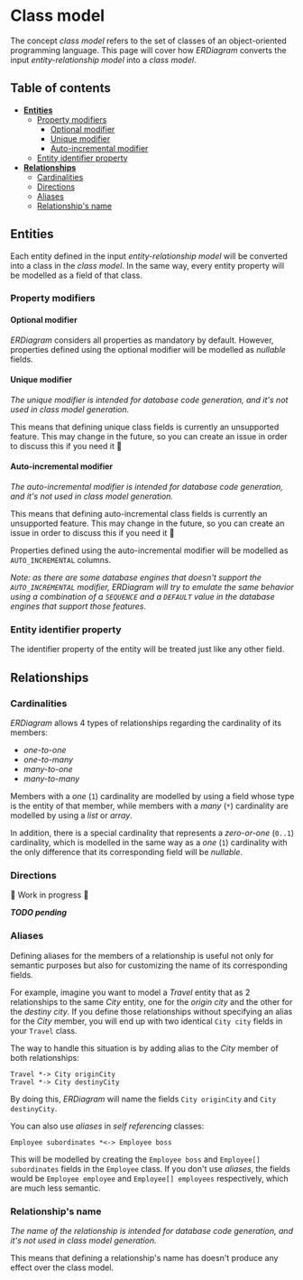 # Class model

The concept _class model_ refers to the set of classes of an object-oriented programming language. This page will cover
how _ERDiagram_ converts the input _entity-relationship model_ into a _class model_.

## Table of contents

* **[Entities](#entities)**
    + [Property modifiers](#property-modifiers)
        + [Optional modifier](#optional-modifier)
        + [Unique modifier](#unique-modifier)
        + [Auto-incremental modifier](#auto-incremental-modifier)
    + [Entity identifier property](#entity-identifier-property)
* **[Relationships](#relationships)**
    + [Cardinalities](#cardinalities)
    + [Directions](#directions)
    + [Aliases](#aliases)
    + [Relationship's name](#relationships-name)

## Entities

Each entity defined in the input _entity-relationship model_ will be converted into a class in the _class model_. In the
same way, every entity property will be modelled as a field of that class.

### Property modifiers

#### Optional modifier

_ERDiagram_ considers all properties as mandatory by default. However, properties defined using the optional modifier
will be modelled as _nullable_ fields.

#### Unique modifier

_The unique modifier is intended for database code generation, and it's not used in class model generation._

This means that defining unique class fields is currently an unsupported feature. This may change in the future, so you can
create an issue in order to discuss this if you need it :slightly_smiling_face:

#### Auto-incremental modifier

_The auto-incremental modifier is intended for database code generation, and it's not used in class model generation._

This means that defining auto-incremental class fields is currently an unsupported feature. This may change in
the future, so you can create an issue in order to discuss this if you need it :slightly_smiling_face:

Properties defined using the auto-incremental modifier will be modelled as `AUTO_INCREMENTAL` columns.

_Note: as there are some database engines that doesn't support the `AUTO_INCREMENTAL` modifier, ERDiagram will try to
emulate the same behavior using a combination of a `SEQUENCE` and a `DEFAULT` value in the database engines that
support those features._

### Entity identifier property

The identifier property of the entity will be treated just like any other field.

## Relationships

### Cardinalities

_ERDiagram_ allows 4 types of relationships regarding the cardinality of its members:

* _one-to-one_
* _one-to-many_
* _many-to-one_
* _many-to-many_

Members with a _one_ (`1`) cardinality are modelled by using a field whose type is the entity of that member, while members with a
_many_ (`*`) cardinality are modelled by using a _list_ or _array_.

In addition, there is a special cardinality that represents a _zero-or-one_ (`0..1`) cardinality, which is modelled in the same
way as a _one_ (`1`) cardinality with the only difference that its corresponding field will be _nullable_.

### Directions

:construction: Work in progress :construction:

_**TODO pending**_

### Aliases

Defining aliases for the members of a relationship is useful not only for semantic purposes but also for customizing the
name of its corresponding fields.

For example, imagine you want to model a _Travel_ entity that as 2 relationships to the same _City_ entity, one for the _origin
city_ and the other for the _destiny city_. If you define those relationships without specifying an alias for the _City_ member,
you will end up with two identical `City city` fields in your `Travel` class.

The way to handle this situation is by adding alias to the _City_ member of both relationships:

```erdiagram
Travel *-> City originCity
Travel *-> City destinyCity
```

By doing this, _ERDiagram_ will name the fields `City originCity` and `City destinyCity`.

You can also use _aliases_ in _self referencing_ classes:

```erdiagram
Employee subordinates *<-> Employee boss
```

This will be modelled by creating the `Employee boss` and `Employee[] subordinates` fields in the `Employee` class. If you don't
use _aliases_, the fields would be `Employee employee` and `Employee[] employees` respectively, which are much less semantic.

### Relationship's name

_The name of the relationship is intended for database code generation, and it's not used in class model generation._

This means that defining a relationship's name has doesn't produce any effect over the class model.
